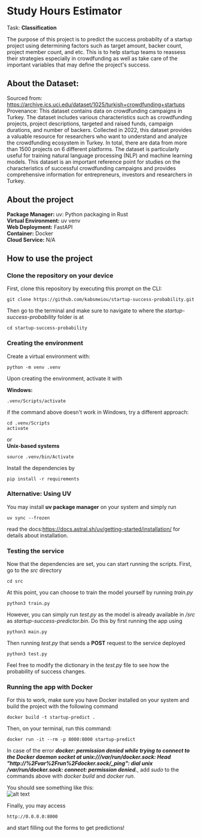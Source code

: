 # Study Hours Estimator
Task: **Classification**

The purpose of this project is to predict the success probabilty of a startup project using determining factors such as target amount, backer count, project member count, and etc. This is to help startup teams to reassess their strategies especially in crowdfunding as well as take care of the important variables that may define the project's success.

## About the Dataset:

Sourced from: https://archive.ics.uci.edu/dataset/1025/turkish+crowdfunding+startups
Provenance: This dataset contains data on crowdfunding campaigns in Turkey. The dataset includes various characteristics such as crowdfunding projects, project descriptions, targeted and raised funds, campaign durations, and number of backers. Collected in 2022, this dataset provides a valuable resource for researchers who want to understand and analyze the crowdfunding ecosystem in Turkey. In total, there are data from more than 1500 projects on 6 different platforms. The dataset is particularly useful for training natural language processing (NLP) and machine learning models. This dataset is an important reference point for studies on the characteristics of successful crowdfunding campaigns and provides comprehensive information for entrepreneurs, investors and researchers in Turkey.

## About the project

**Package Manager:** uv: Python packaging in Rust\
**Virtual Environment:** uv venv\
**Web Deployment:** FastAPI\
**Container:** Docker\
**Cloud Service:** N/A

## How to use the project

### Clone the repository on your device
First, clone this repository by executing this prompt on the CLI:
```
git clone https://github.com/kabsmeiou/startup-success-probability.git
```
Then go to the terminal and make sure to navigate to where the *startup-success-probability* folder is at
```
cd startup-success-probability
```

### Creating the environment
Create a virtual environment with:
```
python -m venv .venv
```

Upon creating the environment, activate it with

**Windows:**
```
.venv/Scripts/activate
```
if the command above doesn't work in Windows, try a different approach:
```
cd .venv/Scripts
activate
```

or\
**Unix-based systems**
```
source .venv/bin/Activate
```

Install the dependencies by
```
pip install -r requirements
```

### Alternative: Using UV

You may install **uv package manager** on your system and simply run
```
uv sync --frozen
```
read the docs:https://docs.astral.sh/uv/getting-started/installation/ for details about installation.

### Testing the service

Now that the dependencies are set, you can start running the scripts. First, go to the *src* directory
```
cd src
```
At this point, you can choose to train the model yourself by running *train.py*
```
python3 train.py
```

However, you can simply run *test.py* as the model is already available in */src* as *startup-success-predictor.bin*.
Do this by first running the app using
```
python3 main.py
```
Then running *test.py* that sends a **POST** request to the service deployed
```
python3 test.py
```
Feel free to modify the dictionary in the *test.py* file to see how the probability of success changes.

### Running the app with Docker
For this to work, make sure you have Docker installed on your system and build the project with the following command
```
docker build -t startup-predict .
```

Then, on your terminal, run this command:
```
docker run -it --rm -p 8000:8000 startup-predict
```
In case of the error ***docker: permission denied while trying to connect to the Docker daemon socket at unix:///var/run/docker.sock: Head "http://%2Fvar%2Frun%2Fdocker.sock/_ping": dial unix /var/run/docker.sock: connect: permission denied.***, add *sudo* to the commands above with *docker build* and *docker run*.

You should see something like this:\
![alt text](https://i.imgur.com/hCM8H2u.png)

Finally, you may access 
```
http://0.0.0.0:8000
```
and start filling out the forms to get predictions!

